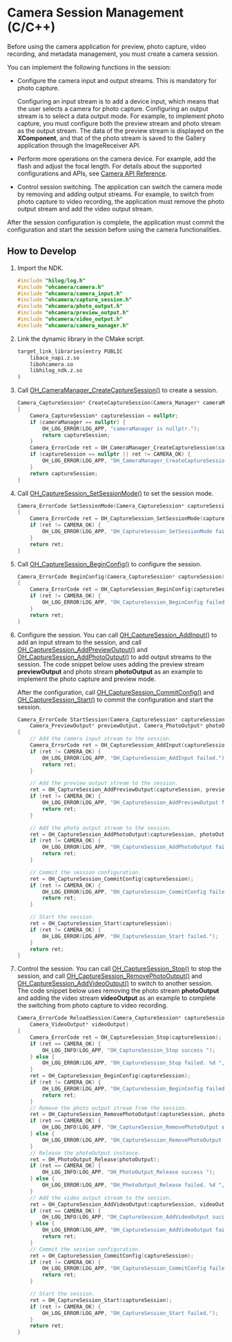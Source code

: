 # Camera Session Management (C/C++)
<!--Kit: Camera Kit-->
<!--Subsystem: Multimedia-->
<!--Owner: @qano-->
<!--Designer: @leo_ysl-->
<!--Tester: @xchaosioda-->
<!--Adviser: @w_Machine_cc-->

Before using the camera application for preview, photo capture, video recording, and metadata management, you must create a camera session.

You can implement the following functions in the session:

- Configure the camera input and output streams. This is mandatory for photo capture.

  Configuring an input stream is to add a device input, which means that the user selects a camera for photo capture. Configuring an output stream is to select a data output mode. For example, to implement photo capture, you must configure both the preview stream and photo stream as the output stream. The data of the preview stream is displayed on the **XComponent**, and that of the photo stream is saved to the Gallery application through the ImageReceiver API.

- Perform more operations on the camera device. For example, add the flash and adjust the focal length. For details about the supported configurations and APIs, see [Camera API Reference](../../reference/apis-camera-kit/capi-oh-camera.md).

- Control session switching. The application can switch the camera mode by removing and adding output streams. For example, to switch from photo capture to video recording, the application must remove the photo output stream and add the video output stream.

After the session configuration is complete, the application must commit the configuration and start the session before using the camera functionalities.

## How to Develop

1. Import the NDK.

   ```c++
   #include "hilog/log.h"
   #include "ohcamera/camera.h"
   #include "ohcamera/camera_input.h"
   #include "ohcamera/capture_session.h"
   #include "ohcamera/photo_output.h"
   #include "ohcamera/preview_output.h"
   #include "ohcamera/video_output.h"
   #include "ohcamera/camera_manager.h"
   ```

2. Link the dynamic library in the CMake script.

   ```txt
   target_link_libraries(entry PUBLIC
       libace_napi.z.so
       libohcamera.so
       libhilog_ndk.z.so
   )
   ```

3. Call [OH_CameraManager_CreateCaptureSession()](../../reference/apis-camera-kit/capi-camera-manager-h.md#oh_cameramanager_createcapturesession) to create a session.

   ```c++
   Camera_CaptureSession* CreateCaptureSession(Camera_Manager* cameraManager)
   {
       Camera_CaptureSession* captureSession = nullptr;
       if (cameraManager == nullptr) {
           OH_LOG_ERROR(LOG_APP, "cameraManager is nullptr.");
           return captureSession;
       }
       Camera_ErrorCode ret = OH_CameraManager_CreateCaptureSession(cameraManager, &captureSession);
       if (captureSession == nullptr || ret != CAMERA_OK) {
           OH_LOG_ERROR(LOG_APP, "OH_CameraManager_CreateCaptureSession failed.");
       }
       return captureSession;
   }
   ```

4. Call [OH_CaptureSession_SetSessionMode()](../../reference/apis-camera-kit/capi-capture-session-h.md#oh_capturesession_setsessionmode) to set the session mode.

   ```c++
   Camera_ErrorCode SetSessionMode(Camera_CaptureSession* captureSession)
   {
       Camera_ErrorCode ret = OH_CaptureSession_SetSessionMode(captureSession, NORMAL_VIDEO);
       if (ret != CAMERA_OK) {
           OH_LOG_ERROR(LOG_APP, "OH_CaptureSession_SetSessionMode failed.");
       }
       return ret;
   }
   ```

5. Call [OH_CaptureSession_BeginConfig()](../../reference/apis-camera-kit/capi-capture-session-h.md#oh_capturesession_beginconfig) to configure the session.

   ```c++
   Camera_ErrorCode BeginConfig(Camera_CaptureSession* captureSession)
   {
       Camera_ErrorCode ret = OH_CaptureSession_BeginConfig(captureSession);
       if (ret != CAMERA_OK) {
           OH_LOG_ERROR(LOG_APP, "OH_CaptureSession_BeginConfig failed.");
       }
       return ret;
   }
   ```

6. Configure the session. You can call [OH_CaptureSession_AddInput()](../../reference/apis-camera-kit/capi-capture-session-h.md#oh_capturesession_addinput) to add an input stream to the session, and call [OH_CaptureSession_AddPreviewOutput()](../../reference/apis-camera-kit/capi-capture-session-h.md#oh_capturesession_addpreviewoutput) and [OH_CaptureSession_AddPhotoOutput()](../../reference/apis-camera-kit/capi-capture-session-h.md#oh_capturesession_addphotooutput) to add output streams to the session. The code snippet below uses adding the preview stream **previewOutput** and photo stream **photoOutput** as an example to implement the photo capture and preview mode.

   After the configuration, call [OH_CaptureSession_CommitConfig()](../../reference/apis-camera-kit/capi-capture-session-h.md#oh_capturesession_commitconfig) and [OH_CaptureSession_Start()](../../reference/apis-camera-kit/capi-capture-session-h.md#oh_capturesession_start) to commit the configuration and start the session.

   ```c++
   Camera_ErrorCode StartSession(Camera_CaptureSession* captureSession, Camera_Input* cameraInput,
       Camera_PreviewOutput* previewOutput, Camera_PhotoOutput* photoOutput)
   {
       // Add the camera input stream to the session.
       Camera_ErrorCode ret = OH_CaptureSession_AddInput(captureSession, cameraInput);
       if (ret != CAMERA_OK) {
           OH_LOG_ERROR(LOG_APP, "OH_CaptureSession_AddInput failed.");
           return ret;
       }

       // Add the preview output stream to the session.
       ret = OH_CaptureSession_AddPreviewOutput(captureSession, previewOutput);
       if (ret != CAMERA_OK) {
           OH_LOG_ERROR(LOG_APP, "OH_CaptureSession_AddPreviewOutput failed.");
           return ret;
       }

       // Add the photo output stream to the session.
       ret = OH_CaptureSession_AddPhotoOutput(captureSession, photoOutput);
       if (ret != CAMERA_OK) {
           OH_LOG_ERROR(LOG_APP, "OH_CaptureSession_AddPhotoOutput failed.");
           return ret;
       }

       // Commit the session configuration.
       ret = OH_CaptureSession_CommitConfig(captureSession);
       if (ret != CAMERA_OK) {
           OH_LOG_ERROR(LOG_APP, "OH_CaptureSession_CommitConfig failed.");
           return ret;
       }

       // Start the session.
       ret = OH_CaptureSession_Start(captureSession);
       if (ret != CAMERA_OK) {
           OH_LOG_ERROR(LOG_APP, "OH_CaptureSession_Start failed.");
       }
       return ret;
   }
   ```

7. Control the session. You can call [OH_CaptureSession_Stop()](../../reference/apis-camera-kit/capi-capture-session-h.md#oh_capturesession_stop) to stop the session, and call [OH_CaptureSession_RemovePhotoOutput()](../../reference/apis-camera-kit/capi-capture-session-h.md#oh_capturesession_removephotooutput) and [OH_CaptureSession_AddVideoOutput()](../../reference/apis-camera-kit/capi-capture-session-h.md#oh_capturesession_addvideooutput) to switch to another session. The code snippet below uses removing the photo stream **photoOutput** and adding the video stream **videoOutput** as an example to complete the switching from photo capture to video recording.

   ```c++
   Camera_ErrorCode ReloadSession(Camera_CaptureSession* captureSession, Camera_PhotoOutput* photoOutput,
       Camera_VideoOutput* videoOutput)
   {
       Camera_ErrorCode ret = OH_CaptureSession_Stop(captureSession);
       if (ret == CAMERA_OK) {
           OH_LOG_INFO(LOG_APP, "OH_CaptureSession_Stop success ");
       } else {
           OH_LOG_ERROR(LOG_APP, "OH_CaptureSession_Stop failed. %d ", ret);
       }
       ret = OH_CaptureSession_BeginConfig(captureSession);
       if (ret != CAMERA_OK) {
           OH_LOG_ERROR(LOG_APP, "OH_CaptureSession_BeginConfig failed.");
           return ret;
       }
       // Remove the photo output stream from the session.
       ret = OH_CaptureSession_RemovePhotoOutput(captureSession, photoOutput);
       if (ret == CAMERA_OK) {
           OH_LOG_INFO(LOG_APP, "OH_CaptureSession_RemovePhotoOutput success ");
       } else {
           OH_LOG_ERROR(LOG_APP, "OH_CaptureSession_RemovePhotoOutput failed. %d ", ret);
       }
       // Release the photoOutput instance.
       ret = OH_PhotoOutput_Release(photoOutput);
       if (ret == CAMERA_OK) {
           OH_LOG_INFO(LOG_APP, "OH_PhotoOutput_Release success ");
       } else {
           OH_LOG_ERROR(LOG_APP, "OH_PhotoOutput_Release failed. %d ", ret);
       }
       // Add the video output stream to the session.
       ret = OH_CaptureSession_AddVideoOutput(captureSession, videoOutput);
       if (ret == CAMERA_OK) {
           OH_LOG_INFO(LOG_APP, "OH_CaptureSession_AddVideoOutput success ");
       } else {
           OH_LOG_ERROR(LOG_APP, "OH_CaptureSession_AddVideoOutput failed. %d ", ret);
           return ret;
       }
       // Commit the session configuration.
       ret = OH_CaptureSession_CommitConfig(captureSession);
       if (ret != CAMERA_OK) {
           OH_LOG_ERROR(LOG_APP, "OH_CaptureSession_CommitConfig failed.");
           return ret;
       }

       // Start the session.
       ret = OH_CaptureSession_Start(captureSession);
       if (ret != CAMERA_OK) {
           OH_LOG_ERROR(LOG_APP, "OH_CaptureSession_Start failed.");
       }
       return ret;
   }
   ```
